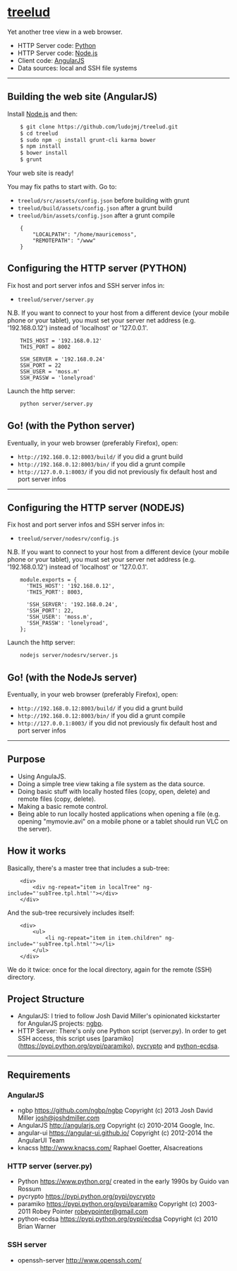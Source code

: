 # [treelud](https://github.com/ludojmj/treelud)

Yet another tree view in a web browser.

 - HTTP Server code: [Python](https://www.python.org/)
 - HTTP Server code: [Node.js](https://nodejs.org/)
 - Client code: [AngularJS](https://angularjs.org/)
 - Data sources: local and SSH file systems

***

## Building the web site (AngularJS)

Install [Node.js](https://nodejs.org/) and then:

```sh
    $ git clone https://github.com/ludojmj/treelud.git
    $ cd treelud
    $ sudo npm -g install grunt-cli karma bower
    $ npm install
    $ bower install
    $ grunt
```
Your web site is ready!

You may fix paths to start with. Go to:

 - `treelud/src/assets/config.json` before building with grunt
 - `treelud/build/assets/config.json` after a grunt build
 - `treelud/bin/assets/config.json` after a grunt compile

```
    {
        "LOCALPATH": "/home/mauricemoss",
        "REMOTEPATH": "/www"
    }
```

## Configuring the HTTP server (PYTHON)

Fix host and port server infos and SSH server infos in:

 - `treelud/server/server.py`

N.B. If you want to connect to your host from a different device (your mobile phone or your tablet), you must set your server net address (e.g. '192.168.0.12') instead of 'localhost' or '127.0.0.1'.

```
    THIS_HOST = '192.168.0.12'
    THIS_PORT = 8002

    SSH_SERVER = '192.168.0.24'
    SSH_PORT = 22
    SSH_USER = 'moss.m'
    SSH_PASSW = 'lonelyroad'
```

Launch the http server:

```sh
    python server/server.py
```

## Go! (with the Python server)

Eventually, in your web browser (preferably Firefox), open:

 - `http://192.168.0.12:8003/build/` if you did a grunt build
 - `http://192.168.0.12:8003/bin/` if you did a grunt compile
 - `http://127.0.0.1:8003/` if you did not previously fix default host and port server infos

***

## Configuring the HTTP server (NODEJS)

Fix host and port server infos and SSH server infos in:

 - `treelud/server/nodesrv/config.js`

N.B. If you want to connect to your host from a different device (your mobile phone or your tablet), you must set your server net address (e.g. '192.168.0.12') instead of 'localhost' or '127.0.0.1'.

```
    module.exports = {
      'THIS_HOST': '192.168.0.12',
      'THIS_PORT': 8003,

      'SSH_SERVER': '192.168.0.24',
      'SSH_PORT': 22,
      'SSH_USER': 'moss.m',
      'SSH_PASSW': 'lonelyroad',
    };
```

Launch the http server:

```sh
    nodejs server/nodesrv/server.js
```

## Go! (with the NodeJs server)

Eventually, in your web browser (preferably Firefox), open:

 - `http://192.168.0.12:8003/build/` if you did a grunt build
 - `http://192.168.0.12:8003/bin/` if you did a grunt compile
 - `http://127.0.0.1:8003/` if you did not previously fix default host and port server infos

***

## Purpose

 - Using AngulaJS.
 - Doing a simple tree view taking a file system as the data source.
 - Doing basic stuff with locally hosted files (copy, open, delete) and remote files (copy, delete).
 - Making a basic remote control.
 - Being able to run locally hosted applications when opening a file (e.g. opening "mymovie.avi" on a mobile phone or a tablet should run VLC on the server).

## How it works

Basically, there's a master tree that includes a sub-tree:

```
    <div>
        <div ng-repeat="item in localTree" ng-include="'subTree.tpl.html'"></div>
    </div>
```

And the sub-tree recursively includes itself:

```
    <div>
        <ul>
            <li ng-repeat="item in item.children" ng-include="'subTree.tpl.html'"></li>
        </ul>
    </div>
```

We do it twice: once for the local directory, again for the remote (SSH) directory.

## Project Structure

 - AngularJS: I tried to follow Josh David Miller's opinionated kickstarter for AngularJS projects: [ngbp](https://github.com/ngbp/ngbp).
 - HTTP Server: There's only one Python script (server.py). In order to get SSH access, this script uses [paramiko] (https://pypi.python.org/pypi/paramiko), [pycrypto](https://pypi.python.org/pypi/pycrypto) and [python-ecdsa](https://pypi.python.org/pypi/ecdsa).

***

## Requirements

### AngularJS

 - ngbp <https://github.com/ngbp/ngbp> Copyright (c) 2013 Josh David Miller <josh@joshdmiller.com>
 - AngularJS <http://angularjs.org> Copyright (c) 2010-2014 Google, Inc.
 - angular-ui <https://angular-ui.github.io/> Copyright (c) 2012-2014 the AngularUI Team
 - knacss <http://www.knacss.com/> Raphael Goetter, Alsacreations

### HTTP server (server.py)

 - Python <https://www.python.org/> created in the early 1990s by Guido van Rossum
 - pycrypto <https://pypi.python.org/pypi/pycrypto>
 - paramiko <https://pypi.python.org/pypi/paramiko> Copyright (c) 2003-2011 Robey Pointer <robeypointer@gmail.com>
 - python-ecdsa <https://pypi.python.org/pypi/ecdsa> Copyright (c) 2010 Brian Warner

### SSH server

 - openssh-server <http://www.openssh.com/>

